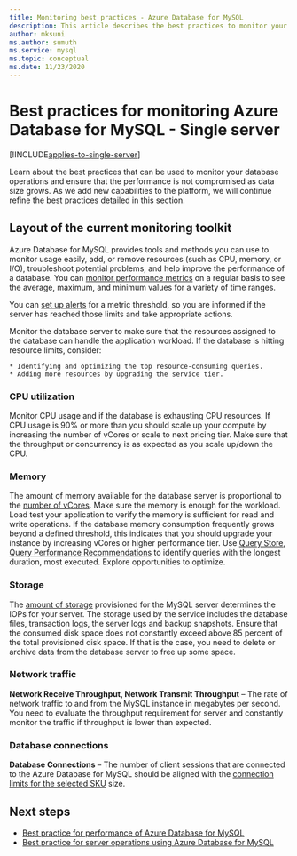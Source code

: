 ```yaml
---
title: Monitoring best practices - Azure Database for MySQL
description: This article describes the best practices to monitor your Azure Database for MySQL.
author: mksuni 
ms.author: sumuth
ms.service: mysql
ms.topic: conceptual
ms.date: 11/23/2020
---
```


# Best practices for monitoring Azure Database for MySQL - Single server

[!INCLUDE[applies-to-single-server](includes/applies-to-single-server.md)]

Learn about the best practices that can be used to monitor your database operations and ensure that the performance is not compromised as data size grows. As we add new capabilities to the platform, we will continue refine the best practices detailed in this section.

## Layout of the current monitoring toolkit

Azure Database for MySQL provides tools and methods you can use to monitor usage easily, add, or remove resources (such as CPU, memory, or I/O), troubleshoot potential problems, and help improve the performance of a database. You can [monitor performance metrics](concepts-monitoring.md#metrics) on a regular basis to see the average, maximum, and minimum values for a variety of time ranges.

You can [set up alerts](howto-alert-on-metric.md#create-an-alert-rule-on-a-metric-from-the-azure-portal) for a metric threshold, so you are informed if the server has reached those limits and take appropriate actions.  

Monitor the database server to make sure that the resources assigned to the database can handle the application workload. If the database is hitting resource limits, consider:

    * Identifying and optimizing the top resource-consuming queries. 
    * Adding more resources by upgrading the service tier.

### CPU utilization

Monitor CPU usage and if the database is exhausting CPU resources. If CPU usage is 90% or more than you should scale up your compute by increasing the number of vCores or scale to next pricing tier.  Make sure that the throughput or concurrency is as expected as you scale up/down the CPU. 

### Memory

The amount of memory available for the database server is proportional to the [number of vCores](concepts-pricing-tiers.md). Make sure the memory is enough for the workload. Load test your application to verify the memory is sufficient for read and write operations. If the database memory consumption frequently grows beyond a defined threshold, this indicates that you should upgrade your instance by increasing vCores or higher performance tier. Use [Query Store](concepts-query-store.md), [Query Performance Recommendations](concepts-performance-recommendations.md) to identify queries with the longest duration, most executed. Explore opportunities to optimize. 

### Storage

The [amount of storage](howto-create-manage-server-portal.md#scale-compute-and-storage) provisioned for the MySQL server determines the IOPs for your server. The storage used by the service includes the database files, transaction logs, the server logs and backup snapshots. Ensure that the consumed disk space does not constantly exceed above 85 percent of the total provisioned disk space. If that is the case, you need to delete or archive data from the database server to free up some space. 

### Network traffic

**Network Receive Throughput, Network Transmit Throughput** – The rate of network traffic to and from the MySQL instance in megabytes per second. You need to evaluate the throughput requirement for server and constantly monitor the traffic if throughput is lower than expected. 

### Database connections

**Database Connections** – The number of client sessions that are connected to the Azure Database for MySQL should be aligned with the [connection limits for the selected SKU](concepts-server-parameters.md#max_connections) size.


## Next steps

- [Best practice for performance of Azure Database for MySQL](concept-performance-best-practices.md)
- [Best practice for server operations using Azure Database for MySQL](concept-operation-excellence-best-practices.md)
